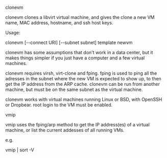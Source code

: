clonevm

clonevm clones a libvirt virtual machine, and gives the clone a new VM name, MAC address, hostname, and ssh host keys.

Usage:

clonevm [--connect URI] [--subnet subnet] template newvm

clonevm has some assumptions that don't work in a data center, but it makes things simpler if you just have a computer and a few virtual machines.

clonevm requires virsh, virt-clone and fping. fping is used to ping all the adresses in the subnet where the new VM is expected to show up, to then get the IP address from the ARP cache. clonevm can be run from another machine, but must be on the same subnet as the virtual machine.

clonevm works with virtual machines running Linux or BSD, with OpenSSH or Dropbear. root login to the VM must be enabled.

vmip

vmip uses the fping/arp method to get the IP address(es) of a virtual machine, or list the current addesses of all running VMs.

e.g.

vmip | sort -V
